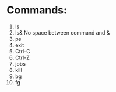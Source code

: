 # Commands:
1. ls
2. ls&    No space between command and &
3. ps
4. exit
5. Ctrl-C
6. Ctrl-Z
7. jobs
8. kill
9. bg
10. fg
